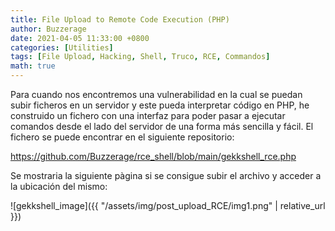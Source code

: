 ```yaml
---
title: File Upload to Remote Code Execution (PHP)
author: Buzzerage
date: 2021-04-05 11:33:00 +0800
categories: [Utilities]
tags: [File Upload, Hacking, Shell, Truco, RCE, Commandos]
math: true
---
```


Para cuando nos encontremos una vulnerabilidad en la cual se puedan subir ficheros en un servidor y este pueda interpretar código en PHP, he construido un fichero con una interfaz para poder pasar a ejecutar comandos desde el lado del servidor de una forma más sencilla y fácil. El fichero se puede encontrar en el siguiente repositorio:

<https://github.com/Buzzerage/rce_shell/blob/main/gekkshell_rce.php>

Se mostraria la siguiente pàgina si se consigue subir el archivo y acceder a la ubicación del mismo:

![gekkshell_image]({{ "/assets/img/post_upload_RCE/img1.png" | relative_url }})